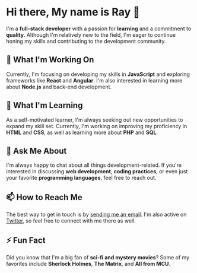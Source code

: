 # Hi there, My name is Ray 👋

I'm a **full-stack developer** with a passion for **learning** and a commitment to **quality**. Although I'm relatively new to the field, I'm eager to continue honing my skills and contributing to the development community.

## 🔭 What I'm Working On

Currently, I'm focusing on developing my skills in **JavaScript** and exploring frameworks like **React** and **Angular**. I'm also interested in learning more about **Node.js** and back-end development.

## 🌱 What I'm Learning

As a self-motivated learner, I'm always seeking out new opportunities to expand my skill set. Currently, I'm working on improving my proficiency in **HTML** and **CSS**, as well as learning more about **PHP** and **SQL**.

## 💬 Ask Me About

I'm always happy to chat about all things development-related. If you're interested in discussing **web development**, **coding practices**, or even just your favorite **programming languages**, feel free to reach out.

## 📫 How to Reach Me

The best way to get in touch is by [sending me an email](mailto:your.email@example.com). I'm also active on [Twitter](https://twitter.com/your-twitter-handle), so feel free to connect with me there as well.

## ⚡ Fun Fact

Did you know that I'm a big fan of **sci-fi and mystery movies**? Some of my favorites include **Sherlock Holmes**, **The Matrix**, and **All from MCU**.
